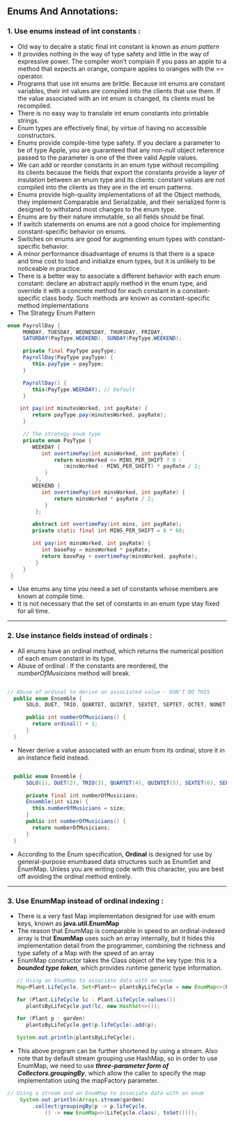 ## Enums And Annotations:

### 1. Use enums instead of int constants :
* Old way to decalre a static final int constant is known as <i>enum pattern</i>
* It provides nothing in the way of type safety and little in the way of expressive power. The compiler won’t complain if you pass an apple to a method that expects an orange, compare apples to oranges with the == operator.
* Programs that use int enums are brittle. Because int enums are constant variables, their int values are compiled into the clients that use them. If the value associated with an int enum is changed, its clients must be recompiled.
* There is no easy way to translate int enum constants into printable strings.
* Enum types are effectively final, by virtue of having no accessible constructors.
* Enums provide compile-time type safety. If you declare a parameter to be of type Apple, you are guaranteed that any non-null object reference passed to the parameter is one of the three valid Apple values.
* We can add or reorder constants in an enum type without recompiling its clients because the fields that export the constants provide a layer of insulation between an enum type and its clients: constant values are not compiled into the clients as they are in the int enum patterns.
* Enums provide high-quality implementations of all the Object methods, they implement Comparable and Serializable, and their serialized form is designed to withstand most changes to the enum type.
* Enums are by their nature immutable, so all fields should be final.
* If switch statements on enums are not a good choice for implementing constant-specific behavior on enums.
* Switches on enums are good for augmenting enum types with constant-specific behavior.
* A minor performance disadvantage of enums is that there is a space and time cost to load and initialize enum types, but it is unlikely to be noticeable in practice.
* There is a better way to associate a different behavior with each enum constant: declare an abstract apply method in the enum type, and override it with a concrete method for each constant in a constant-specific class body. Such methods are known as constant-specific method implementations
* The Strategy Enum Pattern
```java
enum PayrollDay {
     MONDAY, TUESDAY, WEDNESDAY, THURSDAY, FRIDAY,
     SATURDAY(PayType.WEEKEND), SUNDAY(PayType.WEEKEND);

     private final PayType payType;
     PayrollDay(PayType payType) { 
     	this.payType = payType; 
     }

     PayrollDay() { 
        this(PayType.WEEKDAY); // Default
     }

    int pay(int minutesWorked, int payRate) {
        return payType.pay(minutesWorked, payRate);
     }

     // The strategy enum type
     private enum PayType {
        WEEKDAY {
           int overtimePay(int minsWorked, int payRate) {
               return minsWorked <= MINS_PER_SHIFT ? 0 :
                  (minsWorked - MINS_PER_SHIFT) * payRate / 2;
            }
         },
        WEEKEND {
           int overtimePay(int minsWorked, int payRate) {
               return minsWorked * payRate / 2;
            }
         };

        abstract int overtimePay(int mins, int payRate);
        private static final int MINS_PER_SHIFT = 8 * 60;

        int pay(int minsWorked, int payRate) {
           int basePay = minsWorked * payRate;
           return basePay + overtimePay(minsWorked, payRate);
         }
     }
 }
```
* Use enums any time you need a set of constants whose members are known at compile time.
* It is not necessary that the set of constants in an enum type stay fixed for all time.


- - - -
### 2. Use instance fields instead of ordinals :
* All enums have an ordinal method, which returns the numerical position of each enum constant in its type.
* Abuse of ordinal : If the constants are reordered, the <i>numberOfMusicians</i> method will break.
```java

// Abuse of ordinal to derive an associated value - DON'T DO THIS
  public enum Ensemble {
      SOLO, DUET, TRIO, QUARTET, QUINTET, SEXTET, SEPTET, OCTET, NONET, DECTET;

      public int numberOfMusicians() { 
      	return ordinal() + 1; 
      }
  }
```
* Never derive a value associated with an enum from its ordinal, store it in an instance field instead.
```java

  public enum Ensemble {
      SOLO(1), DUET(2), TRIO(3), QUARTET(4), QUINTET(5), SEXTET(6), SEPTET(7), OCTET(8), DOUBLE_QUARTET(8), NONET(9), DECTET(10), TRIPLE_QUARTET(12);

      private final int numberOfMusicians;
      Ensemble(int size) { 
      	this.numberOfMusicians = size; 
      }
      public int numberOfMusicians() { 
      	return numberOfMusicians; 
      }
  }
```
* According to the Enum specification, <b>Ordinal</b> is designed for use by general-purpose enumbased data structures such as EnumSet and EnumMap. Unless you are writing code with this character, you are best off avoiding the ordinal method entirely.


- - - -
### 3. Use EnumMap instead of ordinal indexing :
* There is a very fast Map implementation designed for use with enum keys, known as <b>java.util.EnumMap</b>
* The reason that EnumMap is comparable in speed to an ordinal-indexed array is that <b>EnumMap</b> uses such an array internally, but it hides this implementation detail from the programmer, combining the richness and type safety of a Map with the speed of an array
* EnumMap constructor takes the Class object of the key type: this is a <b><i>bounded type token</i></b>, which provides runtime generic type information.
```java
   // Using an EnumMap to associate data with an enum
   Map<Plant.LifeCycle, Set<Plant>> plantsByLifeCycle = new EnumMap<>(Plant.LifeCycle.class);

   for (Plant.LifeCycle lc : Plant.LifeCycle.values())
   	  plantsByLifeCycle.put(lc, new HashSet<>());

   for (Plant p : garden) 
   	  plantsByLifeCycle.get(p.lifeCycle).add(p);

   System.out.println(plantsByLifeCycle);
```
* This above program can be further shortened by using a stream. Also note that by default stream grouping use HashMap, so in order to use EnumMap, we need to use <b><i>three-parameter form of Collectors.groupingBy</i></b>, which allow the caller to specify the map implementation using the mapFactory parameter.
```java
// Using a stream and an EnumMap to associate data with an enum
    System.out.println(Arrays.stream(garden)
    	.collect(groupingBy(p -> p.lifeCycle,
    		() -> new EnumMap<>(LifeCycle.class), toSet())));
```

